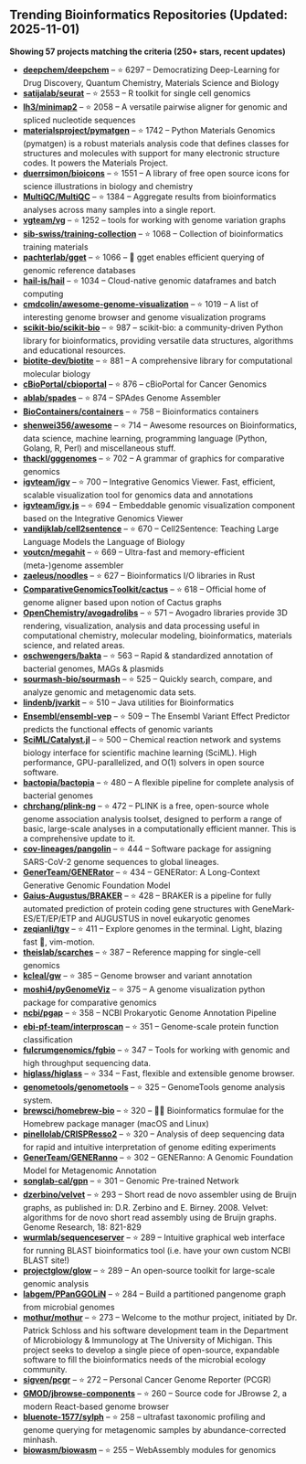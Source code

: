 ## Trending Bioinformatics Repositories (Updated: 2025-11-01)

**Showing 57 projects matching the criteria (250+ stars, recent updates)**

- **[deepchem/deepchem](https://github.com/deepchem/deepchem)** – ⭐ 6297 – Democratizing Deep-Learning for Drug Discovery, Quantum Chemistry, Materials Science and Biology
- **[satijalab/seurat](https://github.com/satijalab/seurat)** – ⭐ 2553 – R toolkit for single cell genomics
- **[lh3/minimap2](https://github.com/lh3/minimap2)** – ⭐ 2058 – A versatile pairwise aligner for genomic and spliced nucleotide sequences
- **[materialsproject/pymatgen](https://github.com/materialsproject/pymatgen)** – ⭐ 1742 – Python Materials Genomics (pymatgen) is a robust materials analysis code that defines classes for structures and molecules with support for many electronic structure codes. It powers the Materials Project.
- **[duerrsimon/bioicons](https://github.com/duerrsimon/bioicons)** – ⭐ 1551 – A library of free open source icons for science illustrations in biology and chemistry
- **[MultiQC/MultiQC](https://github.com/MultiQC/MultiQC)** – ⭐ 1384 – Aggregate results from bioinformatics analyses across many samples into a single report.
- **[vgteam/vg](https://github.com/vgteam/vg)** – ⭐ 1252 – tools for working with genome variation graphs
- **[sib-swiss/training-collection](https://github.com/sib-swiss/training-collection)** – ⭐ 1068 – Collection of bioinformatics training materials
- **[pachterlab/gget](https://github.com/pachterlab/gget)** – ⭐ 1066 – 🧬 gget enables efficient querying of genomic reference databases
- **[hail-is/hail](https://github.com/hail-is/hail)** – ⭐ 1034 – Cloud-native genomic dataframes and batch computing
- **[cmdcolin/awesome-genome-visualization](https://github.com/cmdcolin/awesome-genome-visualization)** – ⭐ 1019 – A list of interesting genome browser and genome visualization programs
- **[scikit-bio/scikit-bio](https://github.com/scikit-bio/scikit-bio)** – ⭐ 987 – scikit-bio: a community-driven Python library for bioinformatics, providing versatile data structures, algorithms and educational resources.
- **[biotite-dev/biotite](https://github.com/biotite-dev/biotite)** – ⭐ 881 – A comprehensive library for computational molecular biology
- **[cBioPortal/cbioportal](https://github.com/cBioPortal/cbioportal)** – ⭐ 876 – cBioPortal for Cancer Genomics
- **[ablab/spades](https://github.com/ablab/spades)** – ⭐ 874 – SPAdes Genome Assembler
- **[BioContainers/containers](https://github.com/BioContainers/containers)** – ⭐ 758 – Bioinformatics containers
- **[shenwei356/awesome](https://github.com/shenwei356/awesome)** – ⭐ 714 – Awesome resources on Bioinformatics, data science, machine learning, programming language (Python, Golang, R, Perl) and miscellaneous stuff.
- **[thackl/gggenomes](https://github.com/thackl/gggenomes)** – ⭐ 702 – A grammar of graphics for comparative genomics
- **[igvteam/igv](https://github.com/igvteam/igv)** – ⭐ 700 – Integrative Genomics Viewer. Fast, efficient, scalable visualization tool for genomics data and annotations
- **[igvteam/igv.js](https://github.com/igvteam/igv.js)** – ⭐ 694 – Embeddable genomic visualization component based on the Integrative Genomics Viewer
- **[vandijklab/cell2sentence](https://github.com/vandijklab/cell2sentence)** – ⭐ 670 – Cell2Sentence: Teaching Large Language Models the Language of Biology
- **[voutcn/megahit](https://github.com/voutcn/megahit)** – ⭐ 669 – Ultra-fast and memory-efficient (meta-)genome assembler
- **[zaeleus/noodles](https://github.com/zaeleus/noodles)** – ⭐ 627 – Bioinformatics I/O libraries in Rust
- **[ComparativeGenomicsToolkit/cactus](https://github.com/ComparativeGenomicsToolkit/cactus)** – ⭐ 618 – Official home of genome aligner based upon notion of Cactus graphs
- **[OpenChemistry/avogadrolibs](https://github.com/OpenChemistry/avogadrolibs)** – ⭐ 571 – Avogadro libraries provide 3D rendering, visualization, analysis and data processing useful in computational chemistry, molecular modeling, bioinformatics, materials science, and related areas.
- **[oschwengers/bakta](https://github.com/oschwengers/bakta)** – ⭐ 563 – Rapid & standardized annotation of bacterial genomes, MAGs & plasmids
- **[sourmash-bio/sourmash](https://github.com/sourmash-bio/sourmash)** – ⭐ 525 – Quickly search, compare, and analyze genomic and metagenomic data sets.
- **[lindenb/jvarkit](https://github.com/lindenb/jvarkit)** – ⭐ 510 – Java utilities for Bioinformatics
- **[Ensembl/ensembl-vep](https://github.com/Ensembl/ensembl-vep)** – ⭐ 509 – The Ensembl Variant Effect Predictor predicts the functional effects of genomic variants
- **[SciML/Catalyst.jl](https://github.com/SciML/Catalyst.jl)** – ⭐ 500 – Chemical reaction network and systems biology interface for scientific machine learning (SciML). High performance, GPU-parallelized, and O(1) solvers in open source software.
- **[bactopia/bactopia](https://github.com/bactopia/bactopia)** – ⭐ 480 – A flexible pipeline for complete analysis of bacterial genomes
- **[chrchang/plink-ng](https://github.com/chrchang/plink-ng)** – ⭐ 472 – PLINK is a free, open-source whole genome association analysis toolset, designed to perform a range of basic, large-scale analyses in a computationally efficient manner.  This is a comprehensive update to it.
- **[cov-lineages/pangolin](https://github.com/cov-lineages/pangolin)** – ⭐ 444 – Software package for assigning SARS-CoV-2 genome sequences to global lineages.
- **[GenerTeam/GENERator](https://github.com/GenerTeam/GENERator)** – ⭐ 434 – GENERator: A Long-Context Generative Genomic Foundation Model
- **[Gaius-Augustus/BRAKER](https://github.com/Gaius-Augustus/BRAKER)** – ⭐ 428 – BRAKER is a pipeline for fully automated prediction of protein coding gene structures with GeneMark-ES/ET/EP/ETP and AUGUSTUS in novel eukaryotic genomes
- **[zeqianli/tgv](https://github.com/zeqianli/tgv)** – ⭐ 411 – Explore genomes in the terminal. Light, blazing fast 🚀, vim-motion.
- **[theislab/scarches](https://github.com/theislab/scarches)** – ⭐ 387 – Reference mapping for single-cell genomics
- **[kcleal/gw](https://github.com/kcleal/gw)** – ⭐ 385 – Genome browser and variant annotation
- **[moshi4/pyGenomeViz](https://github.com/moshi4/pyGenomeViz)** – ⭐ 375 – A genome visualization python package for comparative genomics
- **[ncbi/pgap](https://github.com/ncbi/pgap)** – ⭐ 358 – NCBI Prokaryotic Genome Annotation Pipeline
- **[ebi-pf-team/interproscan](https://github.com/ebi-pf-team/interproscan)** – ⭐ 351 – Genome-scale protein function classification
- **[fulcrumgenomics/fgbio](https://github.com/fulcrumgenomics/fgbio)** – ⭐ 347 – Tools for working with genomic and high throughput sequencing data.
- **[higlass/higlass](https://github.com/higlass/higlass)** – ⭐ 334 – Fast, flexible and extensible genome browser.
- **[genometools/genometools](https://github.com/genometools/genometools)** – ⭐ 325 – GenomeTools genome analysis system.
- **[brewsci/homebrew-bio](https://github.com/brewsci/homebrew-bio)** – ⭐ 320 – :beer::microscope: Bioinformatics formulae for the Homebrew package manager (macOS and Linux)
- **[pinellolab/CRISPResso2](https://github.com/pinellolab/CRISPResso2)** – ⭐ 320 – Analysis of deep sequencing data for rapid and intuitive interpretation of genome editing experiments
- **[GenerTeam/GENERanno](https://github.com/GenerTeam/GENERanno)** – ⭐ 302 – GENERanno: A Genomic Foundation Model for Metagenomic Annotation
- **[songlab-cal/gpn](https://github.com/songlab-cal/gpn)** – ⭐ 301 – Genomic Pre-trained Network
- **[dzerbino/velvet](https://github.com/dzerbino/velvet)** – ⭐ 293 – Short read de novo assembler using de Bruijn graphs, as published in: D.R. Zerbino and E. Birney. 2008. Velvet: algorithms for de novo short read assembly using de Bruijn graphs. Genome Research, 18: 821-829
- **[wurmlab/sequenceserver](https://github.com/wurmlab/sequenceserver)** – ⭐ 289 – Intuitive graphical web interface for running BLAST bioinformatics tool (i.e. have your own custom NCBI BLAST site!)
- **[projectglow/glow](https://github.com/projectglow/glow)** – ⭐ 289 – An open-source toolkit for large-scale genomic analysis
- **[labgem/PPanGGOLiN](https://github.com/labgem/PPanGGOLiN)** – ⭐ 284 – Build a partitioned pangenome graph from microbial genomes
- **[mothur/mothur](https://github.com/mothur/mothur)** – ⭐ 273 – Welcome to the mothur project, initiated by Dr. Patrick Schloss and his software development team in the Department of Microbiology & Immunology at The University of Michigan. This project seeks to develop a single piece of open-source, expandable software to fill the bioinformatics needs of the microbial ecology community.
- **[sigven/pcgr](https://github.com/sigven/pcgr)** – ⭐ 272 – Personal Cancer Genome Reporter (PCGR)
- **[GMOD/jbrowse-components](https://github.com/GMOD/jbrowse-components)** – ⭐ 260 – Source code for JBrowse 2, a modern React-based genome browser
- **[bluenote-1577/sylph](https://github.com/bluenote-1577/sylph)** – ⭐ 258 – ultrafast taxonomic profiling and genome querying for metagenomic samples by abundance-corrected minhash.
- **[biowasm/biowasm](https://github.com/biowasm/biowasm)** – ⭐ 255 – WebAssembly modules for genomics
